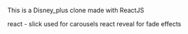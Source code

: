 This is a Disney_plus clone made with ReactJS



react - slick used for carousels
react reveal for fade  effects 
